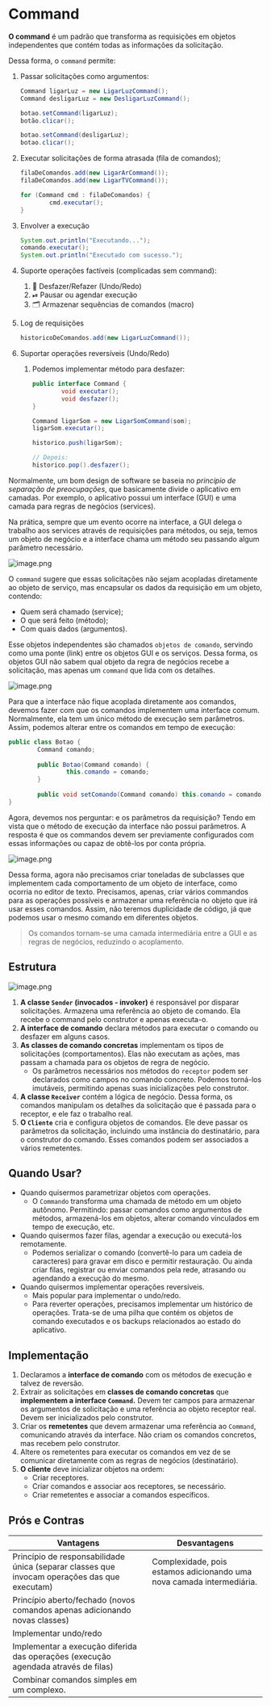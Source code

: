 # Command

**O command** é um padrão que transforma as requisições em objetos independentes que contém todas as informações da solicitação.

Dessa forma, o `command` permite:

1. Passar solicitações como argumentos:

    ```java
    Command ligarLuz = new LigarLuzCommand();
    Command desligarLuz = new DesligarLuzCommand();
    
    botao.setCommand(ligarLuz);
    botão.clicar();
    
    botao.setCommand(desligarLuz);
    botao.clicar();
    ```

2. Executar solicitações de forma atrasada (fila de comandos);

    ```java
    filaDeComandos.add(new LigarArCommand());
    filaDeComandos.add(new LigarTVCommand());
    
    for (Command cmd : filaDeComandos) {
    		cmd.executar();
    }
    ```

3. Envolver a execução

    ```java
    System.out.println("Executando...");
    comando.executar();
    System.out.println("Executado com sucesso.");
    ```

4. Suporte operações factíveis (complicadas sem command):
    1. 🔄 Desfazer/Refazer (Undo/Redo)
    2. ⏯ Pausar ou agendar execução
    3. 🗂 Armazenar sequências de comandos (macro)
5. Log de requisições

    ```java
    historicoDeComandos.add(new LigarLuzCommand());
    ```

6. Suportar operações reversíveis (Undo/Redo)
    1. Podemos implementar método para desfazer:

        ```java
        public interface Command {
        		void executar();
        		void desfazer();
        }
        
        Command ligarSom = new LigarSomCommand(som);
        ligarSom.executar();
        
        historico.push(ligarSom);
        
        // Depois:
        historico.pop().desfazer();
        ```

Normalmente, um bom design de software se baseia no *princípio de separação de preocupações*, que basicamente divide o aplicativo em camadas. Por exemplo, o aplicativo possui um interface (GUI) e uma camada para regras de negócios (services).

Na prática, sempre que um evento ocorre na interface, a GUI delega o trabalho aos services através de requisições para métodos, ou seja, temos um objeto de negócio e a interface chama um método seu passando algum parâmetro necessário.

![image.png](https://refactoring.guru/images/patterns/diagrams/command/solution1-en.png)

O `command` sugere que essas solicitações não sejam acopladas diretamente ao objeto de serviço, mas encapsular os dados da requisição em um objeto, contendo:

- Quem será chamado (service);
- O que será feito (método);
- Com quais dados (argumentos).

Esse objetos independentes são chamados `objetos de comando`, servindo como uma ponte (link) entre os objetos GUI e os serviços. Dessa forma, os objetos GUI não sabem qual objeto da regra de negócios recebe a solicitação, mas apenas um `command` que lida com os detalhes.

![image.png](https://refactoring.guru/images/patterns/diagrams/command/solution2-en.png)

Para que a interface não fique acoplada diretamente aos comandos, devemos fazer com que os comandos implementem uma interface comum. Normalmente, ela tem um único método de execução sem parâmetros. Assim, podemos alterar entre os comandos em tempo de execução:

```java
public class Botao {
		Command comando;
		
		public Botao(Command comando) {
				this.comando = comando;
		}
		
		public void setComando(Command comando) this.comando = comando;
}
```

Agora, devemos nos perguntar: e os parâmetros da requisição? Tendo em vista que o método de execução da interface não possui parâmetros. A resposta é que os commandos devem ser previamente configurados com essas informações ou capaz de obtê-los por conta própria.

![image.png](https://refactoring.guru/images/patterns/diagrams/command/solution3-en.png)

Dessa forma, agora não precisamos criar toneladas de subclasses que implementem cada comportamento de um objeto de interface, como ocorria no editor de texto. Precisamos, apenas, criar vários commandos para as operações possíveis e armazenar uma referência no objeto que irá usar esses comandos. Assim, não teremos duplicidade de código, já que podemos usar o mesmo comando em diferentes objetos.

> Os comandos tornam-se uma camada intermediária entre a GUI e as regras de negócios, reduzindo o acoplamento.
>

## Estrutura

![image.png](https://refactoring.guru/images/patterns/diagrams/command/structure-indexed.png)

1. **A classe `Sender` (invocados - invoker)** é responsável por disparar solicitações. Armazena uma referência ao objeto de comando. Ela recebe o command pelo construtor e apenas executa-o.
2. **A interface de comando** declara métodos para executar o comando ou desfazer em alguns casos.
3. **As classes de comando concretas** implementam os tipos de solicitações (comportamentos). Elas não executam as ações, mas passam a chamada para os objetos de regra de negócio.
    - Os parâmetros necessários nos métodos do `receptor` podem ser declarados como campos no comando concreto. Podemos torná-los imutáveis, permitindo apenas suas inicializações pelo construtor.
4. **A classe `Receiver`** contém a lógica de negócio. Dessa forma, os comandos manipulam os detalhes da solicitação que é passada para o receptor, e ele faz o trabalho real.
5. **O `Cliente`** cria e configura objetos de comandos. Ele deve passar os parâmetros da solicitação, incluindo uma instância do destinatário, para o construtor do comando. Esses comandos podem ser associados a vários remetentes.

## Quando Usar?

- Quando quisermos parametrizar objetos com operações.
    - O `Commando` transforma uma chamada de método em um objeto autônomo. Permitindo: passar comandos como argumentos de métodos, armazená-los em objetos, alterar comando vinculados em tempo de execução, etc.
- Quando quisermos fazer filas, agendar a execução ou executá-los remotamente.
    - Podemos serializar o comando (convertê-lo para um cadeia de caracteres) para gravar em disco e permitir restauração. Ou ainda criar filas, registrar ou enviar comandos pela rede, atrasando ou agendando a execução do mesmo.
- Quando quisermos implementar operações reversíveis.
    - Mais popular para implementar o undo/redo.
    - Para reverter operações, precisamos implementar um histórico de operações. Trata-se de uma pilha que contém os objetos de comando executados e os backups relacionados ao estado do aplicativo.

## Implementação

1. Declaramos a **interface de comando** com os métodos de execução e talvez de reversão.
2. Extrair as solicitações em **classes de comando concretas** que **implementem a interface `Command`.** Devem ter campos para armazenar os argumentos de solicitação e uma referência ao objeto receptor real. Devem ser inicializados pelo construtor.
3. Criar os **remetentes** que devem armazenar uma referência ao `Command`, comunicando através da interface. Não criam os comandos concretos, mas recebem pelo construtor.
4. Altere os remetentes para executar os comandos em vez de se comunicar diretamente com as regras de negócios (destinatário).
5. **O cliente** deve inicializar objetos na ordem:
    - Criar receptores.
    - Criar comandos e associar aos receptores, se necessário.
    - Criar remetentes e associar a comandos específicos.

## Prós e Contras

| Vantagens | Desvantagens |
| --- | --- |
| Princípio de responsabilidade única (separar classes que invocam operações das que executam) | Complexidade, pois estamos adicionando uma nova camada intermediária. |
| Princípio aberto/fechado (novos comandos apenas adicionando novas classes) |  |
| Implementar undo/redo |  |
| Implementar a execução diferida das operações (execução agendada através de filas) |  |
| Combinar comandos simples em um complexo. |  |